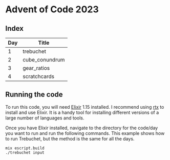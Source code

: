 # Advent of Code 2023

## Index

| Day | Title          |
|-----|----------------|
|   1 | trebuchet      |
|   2 | cube_conundrum |
|   3 | gear_ratios    |
|   4 | scratchcards   |

## Running the code
To run this code, you will need [Elixir](https://elixir-lang.org/) 1.15
installed. I recommend using [rtx](https://github.com/jdx/rtx) to install
and use Elixir. It is a handy tool for installing different versions of a
large number of languages and tools.

Once you have Elixir installed, navigate to the directory for the code/day you
want to run and run the following commands. This example shows how to run 
Trebuchet, but the method is the same for all the days. 
```
mix escript.build
./trebuchet input
```
